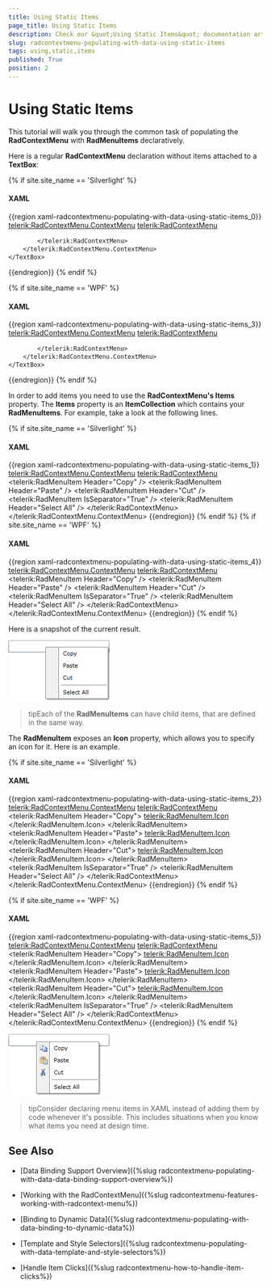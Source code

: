 ```yaml
---
title: Using Static Items
page_title: Using Static Items
description: Check our &quot;Using Static Items&quot; documentation article for the RadContextMenu {{ site.framework_name }} control.
slug: radcontextmenu-populating-with-data-using-static-items
tags: using,static,items
published: True
position: 2
---
```


# Using Static Items

This tutorial will walk you through the common task of populating the __RadContextMenu__ with __RadMenuItems__ declaratively. 

Here is a regular __RadContextMenu__ declaration without items attached to a __TextBox__:

{% if site.site_name == 'Silverlight' %}
#### __XAML__

{{region xaml-radcontextmenu-populating-with-data-using-static-items_0}}
	<TextBox Width="200" VerticalAlignment="Top">
	    <telerik:RadContextMenu.ContextMenu>
	        <telerik:RadContextMenu>
	
	        </telerik:RadContextMenu>
	    </telerik:RadContextMenu.ContextMenu>
	</TextBox>
{{endregion}}
{% endif %}

{% if site.site_name == 'WPF' %}
#### __XAML__

{{region xaml-radcontextmenu-populating-with-data-using-static-items_3}}
	<TextBox Width="200" VerticalAlignment="Top"
	         ContextMenu="{x:Null}">
	    <telerik:RadContextMenu.ContextMenu>
	        <telerik:RadContextMenu>
	
	        </telerik:RadContextMenu>
	    </telerik:RadContextMenu.ContextMenu>
	</TextBox>
{{endregion}}
{% endif %}

In order to add items you need to use the __RadContextMenu's Items__ property. The __Items__ property is an __ItemCollection__ which contains your __RadMenuItems__. For example, take a look at the following lines.

{% if site.site_name == 'Silverlight' %}
#### __XAML__

{{region xaml-radcontextmenu-populating-with-data-using-static-items_1}}
	<TextBox Width="200" VerticalAlignment="Top">
	    <telerik:RadContextMenu.ContextMenu>
	        <telerik:RadContextMenu>
	            <telerik:RadMenuItem Header="Copy" />
	            <telerik:RadMenuItem Header="Paste" />
	            <telerik:RadMenuItem Header="Cut" />
	            <telerik:RadMenuItem IsSeparator="True" />
	            <telerik:RadMenuItem Header="Select All" />
	        </telerik:RadContextMenu>
	    </telerik:RadContextMenu.ContextMenu>
	</TextBox>
{{endregion}}
{% endif %}
{% if site.site_name == 'WPF' %}
#### __XAML__

{{region xaml-radcontextmenu-populating-with-data-using-static-items_4}}
	<TextBox Width="200" VerticalAlignment="Top" ContextMenu="{x:Null}">
	    <telerik:RadContextMenu.ContextMenu>
	        <telerik:RadContextMenu>
	            <telerik:RadMenuItem Header="Copy" />
	            <telerik:RadMenuItem Header="Paste" />
	            <telerik:RadMenuItem Header="Cut" />
	            <telerik:RadMenuItem IsSeparator="True" />
	            <telerik:RadMenuItem Header="Select All" />
	        </telerik:RadContextMenu>
	    </telerik:RadContextMenu.ContextMenu>
	</TextBox>
{{endregion}}
{% endif %}

Here is a snapshot of the current result.

![WPF RadContextMenu with Static Items](images/RadContextMenu_Populating_with_Data_Static_Items_01.png)

>tipEach of the __RadMenuItems__ can have child items, that are defined in the same way.

The __RadMenuItem__ exposes an __Icon__ property, which allows you to specify an icon for it. Here is an example.

{% if site.site_name == 'Silverlight' %}
#### __XAML__

{{region xaml-radcontextmenu-populating-with-data-using-static-items_2}}
	<TextBox Width="200" VerticalAlignment="Top">
	    <telerik:RadContextMenu.ContextMenu>
	        <telerik:RadContextMenu>
	            <telerik:RadMenuItem Header="Copy">
	                <telerik:RadMenuItem.Icon>
	                    <Image Source="/Images/copy.png"
	                   Stretch="None" />
	                </telerik:RadMenuItem.Icon>
	            </telerik:RadMenuItem>
	            <telerik:RadMenuItem Header="Paste">
	                <telerik:RadMenuItem.Icon>
	                    <Image Source="/Images/paste.png"
	                   Stretch="None" />
	                </telerik:RadMenuItem.Icon>
	            </telerik:RadMenuItem>
	            <telerik:RadMenuItem Header="Cut">
	                <telerik:RadMenuItem.Icon>
	                    <Image Source="/Images/cut.png"
	                   Stretch="None" />
	                </telerik:RadMenuItem.Icon>
	            </telerik:RadMenuItem>
	            <telerik:RadMenuItem IsSeparator="True" />
	            <telerik:RadMenuItem Header="Select All" />
	        </telerik:RadContextMenu>
	    </telerik:RadContextMenu.ContextMenu>
	</TextBox>
{{endregion}}
{% endif %}

{% if site.site_name == 'WPF' %}
#### __XAML__

{{region xaml-radcontextmenu-populating-with-data-using-static-items_5}}
	<TextBox Width="200" VerticalAlignment="Top" ContextMenu="{x:Null}">
	    <telerik:RadContextMenu.ContextMenu>
	        <telerik:RadContextMenu>
	            <telerik:RadMenuItem Header="Copy">
	                <telerik:RadMenuItem.Icon>
	                    <Image Source="/Images/copy.png"
	                   Stretch="None" />
	                </telerik:RadMenuItem.Icon>
	            </telerik:RadMenuItem>
	            <telerik:RadMenuItem Header="Paste">
	                <telerik:RadMenuItem.Icon>
	                    <Image Source="/Images/paste.png"
	                   Stretch="None" />
	                </telerik:RadMenuItem.Icon>
	            </telerik:RadMenuItem>
	            <telerik:RadMenuItem Header="Cut">
	                <telerik:RadMenuItem.Icon>
	                    <Image Source="/Images/cut.png"
	                   Stretch="None" />
	                </telerik:RadMenuItem.Icon>
	            </telerik:RadMenuItem>
	            <telerik:RadMenuItem IsSeparator="True" />
	            <telerik:RadMenuItem Header="Select All" />
	        </telerik:RadContextMenu>
	    </telerik:RadContextMenu.ContextMenu>
	</TextBox>
{{endregion}}
{% endif %}

![WPF RadContextMenu with Items with Icons](images/RadContextMenu_Populating_with_Data_Static_Items_02.png)

>tipConsider declaring menu items in XAML instead of adding them by code whenever it's possible. This includes situations when you know what items you need at design time.

## See Also

 * [Data Binding Support Overview]({%slug radcontextmenu-populating-with-data-data-binding-support-overview%})

 * [Working with the RadContextMenu]({%slug radcontextmenu-features-working-with-radcontext-menu%})

 * [Binding to Dynamic Data]({%slug radcontextmenu-populating-with-data-binding-to-dynamic-data%})

 * [Template and Style Selectors]({%slug radcontextmenu-populating-with-data-template-and-style-selectors%})

 * [Handle Item Clicks]({%slug radcontextmenu-how-to-handle-item-clicks%})
